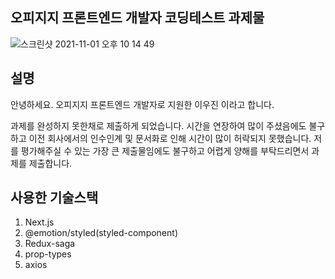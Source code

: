 오피지지 프론트엔드 개발자 코딩테스트 과제물
-----
![스크린샷 2021-11-01 오후 10 14 49](https://user-images.githubusercontent.com/29040763/139678356-e285ca55-c020-45f6-bcbc-321207b29cea.png)

설명
-----
안녕하세요. 오피지지 프론트엔드 개발자로 지원한 이우진 이라고 합니다.

과제를 완성하지 못한채로 제출하게 되었습니다. 시간을 연장하여 많이 주셨음에도 불구하고 이전 회사에서의 인수인계 및 문서화로 인해 시간이 많이 허락되지 못했습니다. 저를 평가해주실 수 있는 가장 큰 제출물임에도 불구하고 어렵게 양해를 부탁드리면서 과제를 제출합니다.

사용한 기술스택
-----
1. Next.js
2. @emotion/styled(styled-component)
3. Redux-saga
4. prop-types
5. axios
